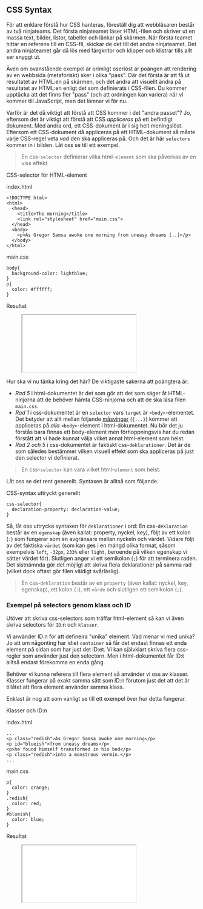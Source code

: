 ## CSS Syntax

För att enklare förstå hur CSS hanteras, föreställ dig att webbläsaren består av två ninjateams. Det första ninjateamet läser HTML-filen och skriver ut en massa text, bilder, listor, tabeller och länkar på skärmen. När första teamet hittar en referens till en CSS-fil, skickar de det till det andra ninjateamet. Det andra ninjateamet går då lös med färgkritor och klipper och klistrar tills allt ser snyggt ut.

Även om ovanstående exempel är orimligt oseriöst är poängen att rendering av en webbsida (metaforiskt) sker i olika "pass". Där det första är att få ut resultatet av HTML:en på skärmen, och det andra att visuellt ändra på resultatet av HTML:en enligt det som definierats i CSS-filen. Du kommer upptäcka att det finns fler "pass" (och att ordningen kan variera) när vi kommer till JavaScript, men det lämnar vi för nu.

Varför är det då viktigt att förstå att CSS kommer i det "andra passet"? Jo, eftersom det är viktigt att förstå att CSS _appliceras_ på ett befintligt dokument. Med andra ord, ett CSS-dokument är i sig helt meningslöst. Eftersom ett CSS-dokument då appliceras på ett HTML-dokument så måste varje CSS-regel veta _vad_ den ska appliceras på. Och det är här `selectors` kommer in i bilden. Låt oss se till ett exempel.
> 
> En css-`selector` definierar vilka html-`element` som ska påverkas av en viss effekt.

CSS-selector för HTML-element

index.html
    
    <!DOCTYPE html>
    <html>
      <head>
        <title>The morning</title>
        <link rel="stylesheet" href="main.css">
      </head>
      <body>
        <p>As Gregor Samsa awoke one morning from uneasy dreams [..]</p>
      </body>
    </html>

main.css
    
    body{
      background-color: lightblue;
    }
    p{
      color: #ffffff;
    }

Resultat

<figure class="example">
  <iframe src="examples/css-selectors-simple/"></iframe>
</figure>

Hur ska vi nu tänka kring det här? De viktigaste sakerna att poängtera är:

* _Rad 5_ i html-dokumentet är det som gör att det som säger åt HTML-ninjorna att de behöver hämta CSS-ninjorna och att de ska läsa filen `main.css`.
* _Rad 1_ i css-dokumentet är en `selector` vars `target` är `<body>`-elementet. Det betyder att allt mellan följande [måsvingar][0] (`{...}`) kommer att appliceras på _alla_ `<body>`-element i html-dokumentet. Nu bör det ju förstås bara finnas ett body-element men förhoppningsvis har du redan förstått att vi hade kunnat välja vilket annat html-element som helst.
* _Rad 2 och 5_ i css-dokumentet är faktiskt css-`deklarationer`. Det är de som således bestämmer vilken visuell effekt som ska appliceras på just den selector vi definierat.
> 
> En css-`selector` kan vara vilket html-`element` som helst.

Låt oss se det rent generellt. Syntaxen är alltså som följande.

CSS-syntax uttryckt generellt

    css-selector{
      declaration-property: declaration-value;
    }

Så, låt oss uttrycka syntaxen för `deklarationer` i ord: En css-`deklaration` består av en `egenskap` (även kallat: property, nyckel, key), följt av ett kolon (`:`) som fungerar som en avgränsare mellan nyckeln och värdet. Vidare följt av det faktiska `värdet` (som kan ges i en mängd olika format, såsom exempelvis `left`, `-32px`, `233%` eller `light`, beroende på vilken egenskap vi sätter värdet för). Slutligen anger vi ett semikolon (`;`) för att terminera raden. Det sistnämnda gör det möjligt att skriva flera deklarationer på samma rad (vilket dock oftast gör filen väldigt svårläslig).
> 
> En css-`deklaration` består av en `property` (även kallat: nyckel, key, egenskap), ett kolon (`:`), ett `värde` och slutligen ett semikolon (`;`).

### Exempel på selectors genom klass och ID

Utöver att skriva css-selectors som träffar html-element så kan vi även skriva selectors för `ID`:n och `klasser`.

Vi använder ID:n för att defineira "unika" element. Vad menar vi med unika? Jo att om någonting har id:et `container` så får det endast finnas ett enda element på sidan som har just det ID:et. Vi kan självklart skriva flera css-regler som använder just den selectorn. Men i html-dokumentet får ID:t alltså endast förekomma en enda gång.

Behöver vi kunna referera till flera element så använder vi oss av klasser. Klasser fungerar på exakt samma sätt som ID:n förutom just det att det är tillåtet att flera element använder samma klass.

Enklast är nog att som vanligt se till ett exempel över hur detta fungerar.

Klasser och ID:n

index.html
    
    ...
    <p class="redish">As Gregor Samsa awoke one morning</p>
    <p id="blueish">from uneasy dreams</p>
    <p>he found himself transformed in his bed</p>
    <p class="redish">into a monstrous vermin.</p>
    ...

main.css
    
    p{
      color: orange;
    }
    .redish{
      color: red;
    }
    #blueish{
      color: blue;
    }

Resultat

<figure class="example">
  <iframe src="examples/css-selectors-many/"></iframe>
</figure>

[0]: http://en.wikipedia.org/wiki/Bracket#Curly_brackets_or_braces_.7B_.7D

